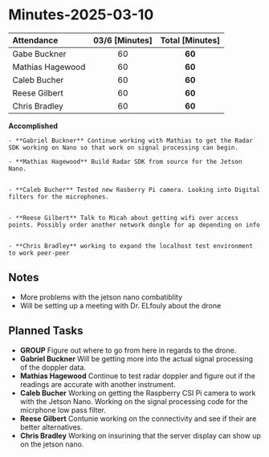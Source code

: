 # Minutes-2025-03-10

| Attendance       | 03/6 [Minutes] |  Total [Minutes]  |
| :----            | :----:          |  :----:           |
| Gabe Buckner     | 60              | **60**            |
| Mathias Hagewood | 60              | **60**            | 
| Caleb Bucher     | 60              | **60**            |
| Reese Gilbert    | 60              | **60**            |
| Chris Bradley    | 60              | **60**            |  

    
**Accomplished**  

    - **Gabriel Buckner** Continue working with Mathias to get the Radar SDK working on Nano so that work on signal processing can begin.

    - **Mathias Hagewood** Build Radar SDK from source for the Jetson Nano.


    - **Caleb Bucher** Tested new Rasberry Pi camera. Looking into Digital filters for the microphones.


    - **Reese Gilbert** Talk to Micah about getting wifi over access points. Possibly order another network dongle for ap depending on info


    - **Chris Bradley** working to expand the localhost test environment to work peer-peer


## Notes 
- More problems with the jetson nano combatiblity 
- Will be setting up a meeting with Dr. ELfouly about the drone
  

## Planned Tasks
- **GROUP** Figure out where to go from here in regards to the drone. 
- **Gabriel Buckner** Will be getting more into the actual signal processing of the doppler data.
- **Mathias Hagewood** Continue to test radar doppler and figure out if the readings are accurate with another instrument. 
- **Caleb Bucher**  Working on getting the Raspberry CSI Pi camera to work with the Jetson Nano. Working on the signal processing code for the micrphone low pass filter.
- **Reese Gilbert** Contunie working on the connectivity and see if their are better alternatives.
- **Chris Bradley** Working on insurining that the server display can show up on the jetson nano.
